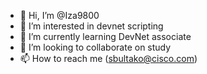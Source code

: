 - 👋 Hi, I’m @Iza9800
- 👀 I’m interested in devnet scripting 
- 🌱 I’m currently learning DevNet associate 
- 💞️ I’m looking to collaborate on study
- 📫 How to reach me (sbultako@cisco.com) 

<!---
Iza9800/Iza9800 is a ✨ special ✨ repository because its `README.md` (this file) appears on your GitHub profile.
You can click the Preview link to take a look at your changes.
--->

